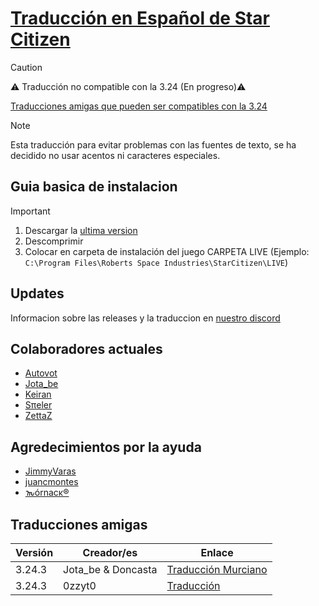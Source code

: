 # [Traducción en Español de Star Citizen](https://discord.gg/aggMUUM4Xr)

> [!CAUTION]
> ⚠️ Traducción no compatible con la 3.24 (En progreso)⚠️
>
>  [Traducciones amigas que pueden ser compatibles con la 3.24](#traducciones-amigas)

> [!NOTE]
> Esta traducción para evitar problemas con las fuentes de texto, se ha decidido no usar acentos ni caracteres especiales.

## Guia basica de instalacion

> [!IMPORTANT]
> 1) Descargar la [ultima version](https://github.com/Autovot/SC_Spanish_SOK/releases)
> 2) Descomprimir
> 3) Colocar en carpeta de instalación del juego CARPETA LIVE (Ejemplo: `C:\Program Files\Roberts Space Industries\StarCitizen\LIVE`)

## Updates

Informacion sobre las releases y la traduccion en [nuestro discord](https://discord.gg/aggMUUM4Xr)

## Colaboradores actuales

* [Autovot](https://github.com/Autovot)
* [Jota_be](https://www.twitch.tv/jota_be)
* [Keiran](https://github.com/darkcidx)
* [Sπeler](https://www.twitch.tv/spielerwan)
* [ZettaZ](https://github.com/zzettazz)

## Agredecimientos por la ayuda

* [JimmyVaras](https://github.com/JimmyVaras)
* [juancmontes](https://github.com/juancmontes)
* [𐒝órnacκ®](https://github.com/gauria)

## Traducciones amigas

| Versión | Creador/es         | Enlace                                                                                  |
|---------|--------------------|-----------------------------------------------------------------------------------------|
| 3.24.3  | Jota_be & Doncasta | [Traducción Murciano](https://github.com/Doncasta1996/Star-Citizen-Spanish)             |
| 3.24.3  | 0zzyt0             | [Traducción](https://mega.nz/file/TNVkCbgb#u-9CnJ-BJOpvKPI2yV1Q_eLAvUwTWwY2UdrAmuachos) |
